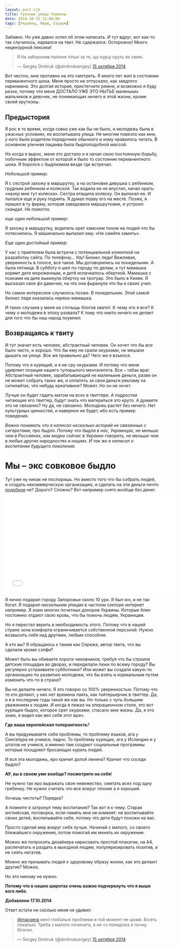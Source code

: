 ```yaml
---
layout: post.njk
title: Грязные улицы Украины
date: 2014-10-15 12:00:00
tags: [Украина, Люди, Cоциум]
---
```


Забавно. Но уже давно хотел об этом написать. И тут вдруг, вот как-то так случилось, нарвался на твит. Не сдержался. Осторожно! Много нецензурной лексики!

<div class="tweet">
    <blockquote class="twitter-tweet" lang="ru"><p>Я би заборонив паління тількі за те, що курці сруть як свині.</p>&mdash; Sergey Dmitruk (@dmitruksergey) <a href="https://twitter.com/dmitruksergey/status/522412007224786945">15 октября 2014</a></blockquote>
    <script async src="//platform.twitter.com/widgets.js" charset="utf-8"></script>
</div>

Вот честно, мне противно на это смотреть. Я много лет жил в состоянии перманентного шока. Меня просто не отпускало, как заядлого наркомана. Это долгая история, пристегните ремни, и возможно я буду резок, потому что меня ДОСТАЛО УЖЕ ЭТО НЫТЬЕ маленьких мальчиков и девочек, не понимающих ничего в этой жизни, кроме своей крутизны.

## Предыстория

Я рос в то время, когда совка уже как бы не было, и молодежь была в ужасных условиях, ее воспитывала улица. Не многим повезло как мне, у кого были родители порядочнее обычного и кому нравилось читать. В основном уличная пацанва была быдлоподобной массой.

Но когда я вырос, меня это достало и я начал свою постоянную борьбу, побочным эффектом от которой и было то состояние перманентного шока. Я боролся с быдлизмом везде где встречал. 

*Небольшой пример*:

Я с сестрой захожу в маршрутку, а на остановке девушка с ребенком, грудным ребенком и коляской. Так водила ее не впустил, начал орать: «нахер мне тут коляска». Сестра втащила коляску. Он выпихал ее. И пытался еще и руку поднять. Я думал порву его на месте. Позже, я пришел в ту фирму, которая заведовала маршрутками, и устроил скандал. Не помогло.

*еще один небольшой пример*:

Я захожу в маршрутку, водитель орет хамским тоном на людей что бы потеснились. Я машинально выпалил ему: «Не смейте хамить».

*Еще один достойный пример*:

У нас с приятелем была встреча с потенциальной клиенткой на разработку сайта. По телефону… *Уау*! Бизнес леди! Вежливая, уверенность в голосе, все такое. Мы договорились на понедельник. А была пятница. В субботу я шел по городу по делам, и тут мамашка кормит дите мороженным, и дитё испачкалось оберткой. Мамашка с психами на дите выкинула обертку на тротуар. Это было в Киеве. Я высказал свое *фэ* дамочке, на что она фыркнула что бы я своих учил.

Но самое интересное случилось позже. В понедельник. Этой самой бизнес леди оказалась неряха-мамашка.

И таких случаев у меня на *стотыщь* блогов хватит. К чему это я все? К чему о молодежи в эпоху развала? К тому что никто ничего не делает для того что бы наш народ поумнел.

## Возвращаясь к твиту

И тут значит есть человек, абстрактный человек. Он хочет что бы все было чисто, и хорошо. Что бы ему не срали окурками, не мешали дышать на улице. Все же правильно да? Чего же я взъелся.

Потому что я курящий, и я не сру окурками. И потому что меня удивляет позиция нашего тупорылого менталитета. Все – табак враг. Абстрактный человек, зарабатывающий не маленькие деньги, разве он не может собрать таких же, и оплатить за свои деньги рекламу на ситилайтах, что нибудь креативное? Может. Но он не хочет.

Лучше он будет гадить матом на всех в твиттере. А подростки читающие его твиттер, будут знать что материться это круто. А думаете это не связанно? Ну да, не связанно. Молодежь растет без ничего. Нет культурных ценностей, и наверное не будет, ибо есть пример поведения.

*Важно понимать что я написал несколько историй не связанные с сигаретами, про быдло. Потому что быдла в нас, Украинцах, не меньше чем в Россиянах, как модно сейчас в Украине говорить, не меньше чем в любых других народностях и нациях. И так же я написал о воспитании будущего поколения.*

# Мы – экс совковое быдло

Тут уже ну никак не поспоришь. Но вместо того что бы собрать людей, и создать некоммерческую организацию, и сделать на эти деньги нечто [подобное](http://macgera.name/post/sotsialnaya-reklama/) не? Дорого? Сложно? Вот например снято вообще без денег.

<div class="if">
    <iframe width="560" height="315" src="//www.youtube.com/embed/hKhxgIK8k1g" frameborder="0" allowfullscreen></iframe>
</div>

Я лично подарил городу Запорожье около 10 урн. Я был юн, и не так богат. Я подарил нескольким улицам в частном секторе интернет например. Я знаю многих почетных доноров Украины. Которые блин постоянно отдают свою кровь, что бы помочь людям, Украинцам. 

Но я перестал верить в необходимость этого. Потому что в нашей стране зона комфорта ограничивается собственной персоной. Нужно возвысить себя над другими, любым способом.

А кто вы? Я обращаюсь к таким как Сережа, автор твита, что вы сделали кроме сэлфи?

Может быть вы обиваете пороги чиновников, требуя что бы строили детские площадки во дворах, и переделали люки по всему городу? Вы регулярно устраиваете субботники? Или может вы создали какую-то организацию по развитию молодежи, что бы взять и нормальным путем изменить что-то в стране?

Вы не делаете ничего. Я это говорю со 100% уверенностью. Потому что те кто делают, у них нет времени лаять, как тойтерьерчик в твиттер. Да, и я в последние годы такой же как вы. Но только с чуть большим уважением к людям. И когда я лежал на операционном столе, это вот курящее быдло, которое срет окурками, спасало мне жизнь. Да, я это знаю, я видел как вел себя этот врач.

**Где ваша европейская толерантность**?

А вы придумываете себе проблемы, то проблему языков, ага у Сингапура не учимся, ладно. То проблему курящих, ага у Исландии и у штатов не учимся, а именно там создают социальные программы которые поощряют бросающих курить людей.

И вся эта молодежь, яро кричит долой ленина? Кричит что соседи быдло?

**АУ, вы в своем уме вообще? посмотрите на себя**!

Не нужно так яро выражать свое невежество, сметать всех под одну гребенку. Не нужно считать что все вокруг плохие а я хороший.

Хочешь чистоты? Порядка?

А помните я затронул тему воспитания? Так вот я к чему. Старая английская, поговорка, если память мне не изменят: не воспитывайте своих детей, воспитывайте себя, потому что дети будут похожи на вас. 

Просто сделай мир вокруг себя лучше. Начинай с малого, со своего ближайшего окружения, потом помогай им менять их окружение.

Можно же попросить дизайнера нарисовать простой плакатик, на А4, распечатать и раздать в выходной людям, популяризировать позитив, а не сеять негатив.

Можно же призывать людей к здоровому образу жизни, как это делают другие? Можно. 

Но это никому не нужно.

**Потому что в наших широтах очень важно подчеркнуть что я выше кого либо**.

**Добавлено 17.10.2014**

Ответ кстати ни сколько меня не удивил:

<div class="tweet">
    <blockquote class="twitter-tweet" data-conversation="none" lang="ru"><p><a href="https://twitter.com/macgera">@macgera</a> мені глобальні проблеми в той момент не цікаві. Бісять локальні. Треба з малого починати, а не «з понеділка я почну бігати».</p>&mdash; Sergey Dmitruk (@dmitruksergey) <a href="https://twitter.com/dmitruksergey/status/522477015103193088">15 октября 2014</a></blockquote>
    <script async src="//platform.twitter.com/widgets.js" charset="utf-8"></script>
</div>
